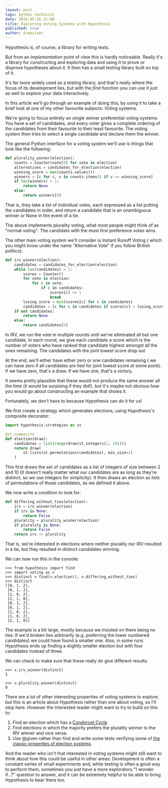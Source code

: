 ```yaml
---
layout: post
tags: python technical
date: 2016-05-26 11:00
title: Exploring Voting Systems with Hypothesis
published: true
author: drmaciver
---
```


Hypothesis is, of course, a library for writing tests.

But from an *implementation* point of view this is hardly noticeable.
Really it's a library for constructing and exploring data and using it
to prove or disprove hypotheses about it. It then has a small testing
library built on top of it.

It's far more widely used as a testing library, and that's really where
the focus of its development lies, but with the *find* function you can
use it just as well to explore your data interactively.

In this article we'll go through an example of doing this, by using it
to take a brief look at one of my other favourite subjects: Voting
systems.

<!--more-->

We're going to focus entirely on single winner preferential voting
systems: You have a set of candidates, and every voter gives a complete
ordering of the candidates from their favourite to their least
favourite. The voting system then tries to select a single candidate and
declare them the winner.

The general Python interface for a voting system we'll use is things
that look like the following:

```python
def plurality_winner(election):
    counts = Counter(vote[0] for vote in election)
    alternatives = candidates_for_election(election)
    winning_score = max(counts.values())
    winners = [c for c, v in counts.items() if v == winning_score]
    if len(winners) > 1:
        return None
    else:
        return winners[0]
```

That is, they take a list of individual votes, each expressed
as a list putting the candidates in order, and return a candidate that
is an unambiguous winner or None in the event of a tie.

The above implements plurality voting, what most people might think of
as "normal voting": The candidate with the most first preference votes
wins.

The other main voting system we'll consider is Instant Runoff Voting (
which you might know under the name "Alternative Vote" if you follow
British politics):
 
```python
def irv_winner(election):
    candidates = candidates_for_election(election)
    while len(candidates) > 1:
        scores = Counter()
        for vote in election:
            for c in vote:
                if c in candidates:
                    scores[c] += 1
                    break
        losing_score = min(scores[c] for c in candidates)
        candidates = [c for c in candidates if scores[c] > losing_score]
    if not candidates:
        return None
    else:
        return candidates[0]
```

In IRV, we run the vote in multiple rounds until we've eliminated all
but one candidate. In each round, we give each candidate a score which
is the number of voters who have ranked that candidate highest amongst
all the ones remaining. The candidates with the joint lowest score
drop out.

At the end, we'll either have either zero or one candidates remaining (
we can have zero if all candidates are tied for joint lowest score at
some point). If we have zero, that's a draw. If we have one, that's a
victory.

It seems pretty plausible that these would not produce the same answer
all the time (it would be surpising if they did!), but it's maybe not
obvious how you would go about constructing an example that shows it.

Fortunately, we don't have to because Hypothesis can do it for us!

We first create a strategy which generates elections, using Hypothesis's
composite decorator:

```python
import hypothesis.strategies as st

@st.composite
def election(draw):
    candidates = list(range(draw(st.integers(2, 10))))
    return draw(
        st.lists(st.permutations(candidates), min_size=1)
    )
```

This first draws the set of candidates as a list of integers of size
between 2 and 10 (it doesn't really matter what our candidates are as
long as they're distinct, so we use integers for simplicity). It then
draws an election as lists of permutations of those candidates, as we
defined it above.

We now write a condition to look for:

```python
def differing_without_ties(election):
    irv = irv_winner(election)
    if irv is None:
        return False
    plurality = plurality_winner(election)
    if plurality is None:
        return False
    return irv != plurality
```

That is, we're interested in elections where neither plurality nor IRV
resulted in a tie, but they resulted in distinct candidates winning.

We can now run this in the console:

```
>>> from hypothesis import find
>>> import voting as v
>>> distinct = find(v.election(), v.differing_without_ties)
>>> distinct
[[0, 1, 2],
 [0, 1, 2],
 [1, 0, 2],
 [2, 1, 0],
 [0, 1, 2],
 [0, 1, 2],
 [1, 0, 2],
 [1, 0, 2],
 [2, 1, 0]]
```

The example is a bit large, mostly because we insisted on there being
no ties: If we'd broken ties arbitrarily (e.g. preferring the lower
numbered candidates) we could have found a smaller one. Also, in some
runs Hypothesis ends up finding a slightly smaller election but with
four candidates instead of three.

We can check to make sure that these really do give different results:

```
>>> v.irv_winner(distinct)
1

>>> v.plurality_winner(distinct)
0
```

There are a lot of other interesting properties of voting systems to
explore, but this is an article about Hypothesis rather than one about
voting, so I'll stop here. However the interested reader might want to
try to build on this to:

1. Find an election which has a [Condorcet Cycle](https://en.wikipedia.org/wiki/Voting_paradox)
2. Find elections in which the majority prefers the plurality winner to
   the IRV winner and vice versa.
3. Use @given rather than find and write some tests verifying some of
   [the classic properties of election systems](https://en.wikipedia.org/wiki/Voting_system#Evaluating_voting_systems_using_criteria).

And the reader who isn't that interested in voting systems might still
want to think about how this could be useful in other areas: Development
is often a constant series of small experiments and, while testing is
often a good way to perform them, sometimes you just have a more
exploratory "I wonder if...?" question to answer, and it can be
extremely helpful to be able to bring Hypothesis to bear there too.

